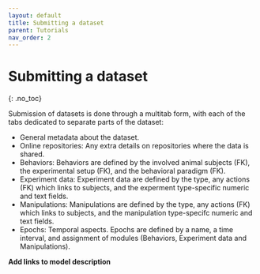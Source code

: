 ```yaml
---
layout: default
title: Submitting a dataset
parent: Tutorials
nav_order: 2
---
```

# Submitting a dataset
{: .no_toc}

Submission of datasets is done through a multitab form, with each of the tabs dedicated to separate parts of the dataset:
* General metadata about the dataset.
* Online repositories: Any extra details on repositories where the data is shared.
* Behaviors: Behaviors are defined by the involved animal subjects (FK), the experimental setup (FK), and the behavioral paradigm (FK).
* Experiment data: Experiment data are defined by the type, any actions (FK) which links to subjects, and the experment type-specific numeric and text fields. 
* Manipulations: Manipulations are defined by the type, any actions (FK) which links to subjects, and the manipulation type-specifc numeric and text fields. 
* Epochs: Temporal aspects. Epochs are defined by a name, a time interval, and assignment of modules (Behaviors, Experiment data and Manipulations).

__Add links to model description__
